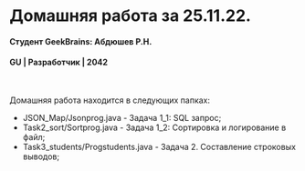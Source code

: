 # Домашняя работа за 25.11.22.
#### Студент GeekBrains: Абдюшев Р.Н.
#### GU | Разработчик | 2042
<br>

Домашняя работа находится в следующих папках:
* JSON_Map/Jsonprog.java - Задача 1_1: SQL запрос;
* Task2_sort/Sortprog.java - Задача 1_2: Сортировка и логирование в файл;
* Task3_students/Progstudents.java - Задача 2. Составление строковых выводов;

